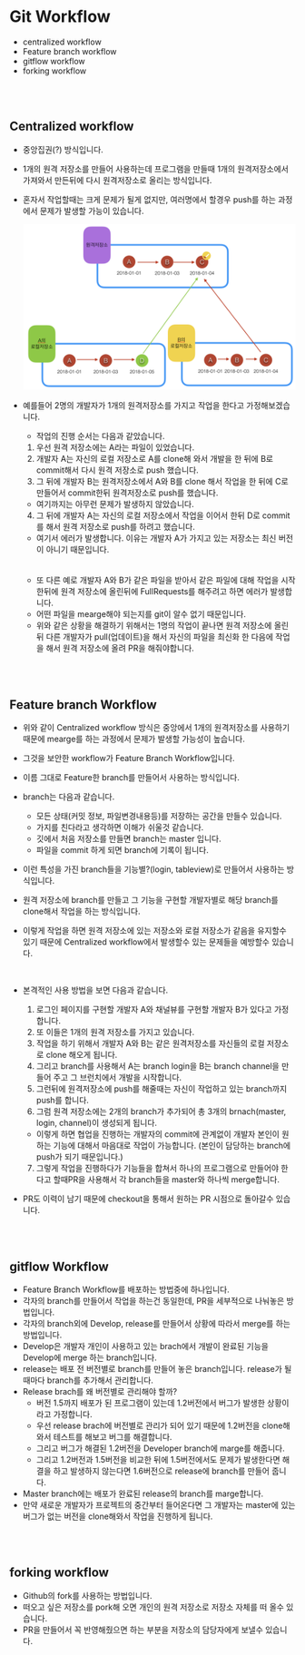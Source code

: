 # Git Workflow

- centralized workflow
- Feature branch workflow
- gitflow workflow
- forking workflow

<br>

<br>

## Centralized workflow

- 중앙집권(?) 방식입니다.

- 1개의 원격 저장소를 만들어 사용하는데 프로그램을 만들때 1개의 원격저장소에서 가져와서 만든뒤에 다시 원격저장소로 올리는 방식입니다.

- 혼자서 작업할때는 크게 문제가 될게 없지만, 여러명에서 할경우 push를 하는 과정에서 문제가 발생할 가능이 있습니다.

  ![Centralized1](./img/Centralized1.png)

- 예를들어 2명의 개발자가 1개의 원격저장소를 가지고 작업을 한다고 가정해보겠습니다.

  - 작업의 진행 순서는 다음과 같았습니다.

  1. 우선 원격 저장소에는 A라는 파일이 있었습니다.
  2. 개발자 A는 자신의 로컬 저장소로 A를 clone해 와서 개발을 한 뒤에 B로 commit해서 다시 원격 저장소로 push 했습니다.
  3. 그 뒤에 개발자 B는 원격저장소에서 A와 B를 clone 해서 작업을 한 뒤에 C로 만들어서 commit한뒤 원격저장소로 push를 했습니다.

  - 여기까지는 아무런 문제가 발생하지 않았습니다. 

  4. 그 뒤에 개발자 A는 자신의 로컬 저장소에서 작업을 이어서 한뒤 D로 commit를 해서 원격 저장소로 push를 하려고 했습니다.

  - 여기서 에러가 발생합니다. 이유는 개발자 A가 가지고 있는 저장소는 최신 버전이 아니기 때문입니다.

  <br>

  <br>

  - 또 다른 예로 개발자 A와 B가 같은 파일을 받아서 같은 파일에 대해 작업을 시작한뒤에 원격 저장소에 올린뒤에 FullRequests를 해주려고 하면 에러가 발생합니다.
  - 어떤 파일을 mearge해야 되는지를 git이 알수 없기 때문입니다.
  - 위와 같은 상황을 해결하기 위해서는 1명의 작업이 끝나면 원격 저장소에 올린뒤 다른 개발자가 pull(업데이트)을 해서 자신의 파일을 최신화 한 다음에 작업을 해서 원격 저장소에 올려 PR을 해줘야합니다.

<br>

<br>

## Feature branch Workflow

- 위와 같이 Centralized workflow 방식은 중앙에서 1개의 원격저장소를 사용하기 때문에 mearge를 하는 과정에서 문제가 발생할 가능성이 높습니다.

- 그것을 보안한 workflow가 Feature Branch Workflow입니다.

- 이름 그대로 Feature한 branch를 만들어서 사용하는 방식입니다.

- branch는 다음과 같습니다.

  - 모든 상태(커밋 정보, 파일변경내용등)를 저장하는 공간을 만들수 있습니다.
  - 가지를 친다라고 생각하면 이해가 쉬울것 같습니다.
  - 깃에서 처음 저장소를 만들면 branch는 master 입니다.
  - 파일을 commit 하게 되면 branch에 기록이 됩니다.

- 이런 특성을 가진 branch들을 기능별?(login, tableview)로 만들어서 사용하는 방식입니다.

- 원격 저장소에 branch를 만들고 그 기능을 구현할 개발자별로 해당 branch를 clone해서 작업을 하는 방식입니다.

- 이렇게 작업을 하면 원격 저장소에 있는 저장소와 로컬 저장소가 같음을 유지할수 있기 때문에 Centralized workflow에서 발생할수 있는 문제들을 예방할수 있습니다.

  <br>

- 본격적인 사용 방법을 보면 다음과 같습니다.

  1. 로그인 페이지를 구현할 개발자 A와 채널뷰를 구현할 개발자 B가 있다고 가정합니다.
  2. 또 이들은 1개의 원격 저장소를 가지고 있습니다.
  3. 작업을 하기 위해서 개발자 A와 B는 같은 원격저장소를 자신들의 로컬 저장소로 clone 해오게 됩니다.
  4. 그리고 branch를 사용해서 A는 branch login을 B는 branch channel을 만들어 주고 그 브런치에서 개발을 시작합니다.
  5. 그런뒤에 원격저장소에 push를 해줄때는 자신이 작업하고 있는 branch까지 push를 합니다.
  6. 그럼 원격 저장소에는 2개의 branch가 추가되어 총 3개의 brnach(master, login, channel)이 생성되게 됩니다.

  - 이렇게 하면 협업을 진행하는 개발자의 commit에 관계없이 개발자 본인이 원하는 기능에 대해서 마음대로 작업이 가능합니다. (본인이 담당하는 branch에 push가 되기 때문입니다.)

  7. 그렇게 작업을 진행하다가 기능들을 합쳐서 하나의 프로그램으로 만들어야 한다고 할때PR을 사용해서 각 branch들을 master와 하나씩 merge합니다.

- PR도 이력이 남기 때문에 checkout을 통해서 원하는 PR 시점으로 돌아갈수 있습니다.

<br>

<br>

## gitflow Workflow

- Feature Branch Workflow를 배포하는 방법중에 하나입니다.
- 각자의 branch를 만들어서 작업을 하는건 동일한데, PR을 세부적으로 나눠놓은 방법입니다.
- 각자의 branch외에 Develop, release를 만들어서 상황에 따라서 merge를 하는 방법입니다.
- Develop은 개발자 개인이 사용하고 있는 brach에서 개발이 완료된 기능을 Develop에 merge 하는 branch입니다.
- release는 배포 전 버전별로 branch를 만들어 놓은 branch입니다. release가 될때마다 branch를 추가해서 관리합니다.
- Release brach를 왜 버전별로 관리해야 할까? 
  -  버전 1.5까지 배포가 된 프로그램이 있는데 1.2버전에서 버그가 발생한 상황이라고 가정합니다.
  - 우선 release brach에 버전별로 관리가 되어 있기 때문에 1.2버전을 clone해와서 테스트를 해보고 버그를 해결합니다.
  - 그리고 버그가 해결된 1.2버전을 Developer branch에 marge를 해줍니다.
  - 그리고 1.2버전과 1.5버전을 비교한 뒤에 1.5버전에서도 문제가 발생한다면 해결을 하고 발생하지 않는다면 1.6버전으로 release에 branch를 만들어 줍니다.
- Master branch에는 배포가 완료된 release의 branch를 marge합니다.
- 만약 새로운 개발자가 프로젝트의 중간부터 들어온다면 그 개발자는 master에 있는 버그가 없는 버전을 clone해와서 작업을 진행하게 됩니다.

<br>

<br>

## forking workflow

- Github의 fork를 사용하는 방법입니다.
- 떠오고 싶은 저장소를 pork해 오면 개인의 원격 저장소로 저장소 자체를 떠 올수 있습니다.
- PR을 만들어서 꼭 반영해줬으면 하는 부분을 저장소의 담당자에게 보낼수 있습니다.

<br>

<br>



